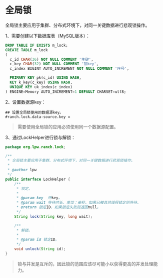 # 全局锁

全局锁主要应用于集群、分布式环境下，对同一关键数据进行悲观锁操作。

1、需要创建以下数据库表（MySQL版本）：

```sql
DROP TABLE IF EXISTS m_lock;
CREATE TABLE m_lock
(
  c_id CHAR(36) NOT NULL COMMENT '主键',
  c_key CHAR(32) NOT NULL COMMENT '锁key',
  c_index BIGINT AUTO_INCREMENT NOT NULL COMMENT '序号',

  PRIMARY KEY pk(c_id) USING HASH,
  KEY k_key(c_key) USING HASH,
  UNIQUE KEY uk_index(c_index)
) ENGINE=Memory AUTO_INCREMENT=1 DEFAULT CHARSET=utf8;
```

2、设置数据源key：

```properties
## 设置全局锁使用的数据源key。
#ranch.lock.data-source.key = 
```

> 需要使用全局锁的应用必须使用同一个数据源配置。

3、通过LockHelper进行锁与解锁：

```java
package org.lpw.ranch.lock;

/**
 * 全局锁主要应用于集群、分布式环境下，对同一关键数据进行悲观锁操作。
 *
 * @author lpw
 */
public interface LockHelper {
    /**
     * 锁定。
     *
     * @param key  所key。
     * @param wait 等待时长，单位：毫秒。如果已被其他线程锁定则等待。
     * @return 锁定ID，如果锁定失败则返回null。
     */
    String lock(String key, long wait);

    /**
     * 解锁。
     *
     * @param id 锁定ID。
     */
    void unlock(String id);
}
```

> 锁与并发是互斥的，因此锁的范围应该尽可能小以获得更高的并发处理能力。
